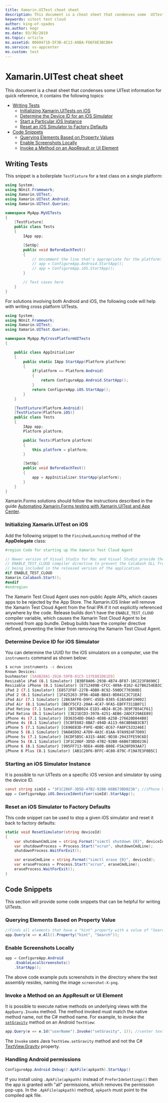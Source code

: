 ```yaml
---
title: Xamarin.UITest cheat sheet
description: This document is a cheat sheet that condenses some  UITest information for quick reference.
keywords: uitest test cloud
author: king-of-spades
ms.author: kegr
ms.date: 03/30/2019
ms.topic: article
ms.assetid: 0060471D-5F3B-4C13-A9BA-FD6F8E3BCB04
ms.service: vs-appcenter
ms.custom: test
---
```


# Xamarin.UITest cheat sheet
This document is a cheat sheet that condenses some  UITest information for quick reference, it contains the following topics:

* [Writing Tests](#writing-tests)
  * [Initializing Xamarin.UITests on iOS](#initializing-xamarinuitest-on-ios) 
  * [Determine the Device ID for an iOS Simulator](#determine-device-id-for-ios-simulator)
  * [Start a Particular iOS Instance](#starting-an-ios-simulator-instance)
  * [Reset an iOS Simulator to Factory Defaults](#reset-an-ios-simulator-to-factory-defaults)
* [Code Snippets](#code-snippets)
  * [Querying Elements Based on Property Values](#querying-elements-based-on-property-value)
  * [Enable Screenshots Locally](#enable-screenshots-locally)
  * [Invoke a Method on an AppResult or UI Element](#invoke-a-method-on-an-appresult-or-ui-element)

## Writing Tests
This snippet is a boilerplate `TestFixture` for a test class on a single platform:

```csharp
using System;
using NUnit.Framework;
using Xamarin.UITest;
using Xamarin.UITest.Android;
using Xamarin.UITest.Queries;

namespace MyApp.MyUITests
{
    [TestFixture]
    public class Tests
    {
        IApp app;

        [SetUp]
        public void BeforeEachTest()
        {
            // Uncomment the line that's appropriate for the platform:
            // app = ConfigureApp.Android.StartApp();
            // app = ConfigureApp.iOS.StartApp();
        }

        // Test cases here
    }
}
```

For solutions involving both Android and iOS, the following code will help with writing cross platform UITests.

```csharp
using System;
using NUnit.Framework;
using Xamarin.UITest;
using Xamarin.UITest.Queries;

namespace MyApp.MyCrossPlatformUITests
{

    public class AppInitializer
    {
        public static IApp StartApp(Platform platform)
        {
            if(platform == Platform.Android)
            {
                return ConfigureApp.Android.StartApp();
            }
            return ConfigureApp.iOS.StartApp();
        }
    }

    [TestFixture(Platform.Android)]
    [TestFixture(Platform.iOS)]
    public class Tests
    {
        IApp app;
        Platform platform;

        public Tests(Platform platform)
        {
            this.platform = platform;
        }

        [SetUp]
        public void BeforeEachTest()
        {
            app = AppInitializer.StartApp(platform);
        }
    }
}
```

Xamarin.Forms solutions should follow the instructions described in the guide [Automating Xamarin.Forms testing with Xamarin.UITest and App Center](~/test-cloud/frameworks/uitest/xamarin-forms.md).

### Initializing Xamarin.UITest on iOS
Add the following snippet to the `FinishedLaunching` method of the **AppDelegate** class:

```csharp
#region Code for starting up the Xamarin Test Cloud Agent

// Newer version of Visual Studio for Mac and Visual Studio provide the
// ENABLE_TEST_CLOUD compiler directive to prevent the Calabash DLL from
// being included in the released version of the application.
#if ENABLE_TEST_CLOUD
Xamarin.Calabash.Start();
#endif
#endregion
```

The Xamarin Test Cloud Agent uses non-public Apple APIs, which causes apps to be rejected by the App Store. The Xamarin.iOS linker will remove the Xamarin Test Cloud Agent from the final IPA if it not explicitly referenced anywhere by the code. Release builds don't have the `ENABLE_TEST_CLOUD` compiler variable, which causes the Xamarin Test Cloud Agent to be removed from app bundle. Debug builds have the compiler directive defined, preventing the linker from removing the Xamarin Test Cloud Agent.

### Determine Device ID for iOS Simulator
You can determine the UUID for the iOS simulators on a computer, use the `instruments` command as shown below:

```bash
$ xcrun instruments -s devices
Known Devices:
bushmaster [5A4B28A1-392A-59FB-81C5-137E881D61E9]
Resizable iPad (8.1 Simulator) [B3BF8A06-2938-4B74-BF87-16C223F8690C]
Resizable iPhone (8.1 Simulator) [E712409B-CFCC-409A-8162-627B6254EB3C]
iPad 2 (7.1 Simulator) [E8572F8F-227B-4DB0-8C92-590DC770360D]
iPad 2 (8.1 Simulator) [1F425263-3F96-4DAB-B843-0D041C3C71EA]
iPad Air (7.1 Simulator) [2863AFF6-D9FC-45E8-8385-E2A548F19002]
iPad Air (8.1 Simulator) [BBCF5CF2-20A4-4C47-9FA5-EBFF7311B071]
iPad Retina (7.1 Simulator) [B7CBB024-E1D3-4B24-8C20-3E9F7B54CF61]
iPad Retina (8.1 Simulator) [3E21ECD3-397A-4251-AEB6-2ADCF29AEE89]
iPhone 4s (7.1 Simulator) [D36354DD-D6A3-4E08-A25B-276620D844B8]
iPhone 4s (8.1 Simulator) [5C8FE602-8BA7-494D-A113-66C8B9AB3CB7]
iPhone 5 (7.1 Simulator) [C696E83D-F9FE-4DBC-8C67-FA0FC533246E]
iPhone 5 (8.1 Simulator) [9A8A5D92-A7D9-4A3C-81AA-97A9924F7D09]
iPhone 5s (7.1 Simulator) [6CDF5B5C-A315-4A8C-9D38-29437FE59C6D]
iPhone 5s (8.1 Simulator) [3F1C286F-3D5D-47B2-92B8-66B673BD0236]
iPhone 6 (8.1 Simulator) [995FF713-9DE4-460B-800E-F5A20FD93AA7]
iPhone 6 Plus (8.1 Simulator) [AB1C20F6-BFFC-4C80-879C-F19A7E3F0B5C]
```

### Starting an iOS Simulator Instance
It is possible to run UITests on a specific iOS version and simulator by using the device ID.

```csharp
const string simId = "3F1C286F-3D5D-47B2-92B8-66B673BD0236"; //iPhone 5s (8.1 Simulator)
app = ConfigureApp.iOS.DeviceIdentifier(simId).StartApp();
```

### Reset an iOS Simulator to Factory Defaults
This code snippet can be used to stop a given iOS simulator and reset it back to factory defaults:

```csharp
static void ResetSimulator(string deviceId)
{
    var shutdownCmdLine = string.Format("simctl shutdown {0}", deviceId);
    var shutdownProcess = Process.Start("xcrun", shutdownCmdLine);
    shutdownProcess.WaitForExit();

    var eraseCmdLine = string.Format("simctl erase {0}", deviceId);
    var eraseProcess = Process.Start("xcrun", eraseCmdLine);
    eraseProcess.WaitForExit();
}
```

## Code Snippets
This section will provide some code snippets that can be helpful for writing UITests.

### Querying Elements Based on Property Value
```csharp
//Finds all elements that have a "hint" property with a value of "Search"
app.Query(e => e.All().Property("hint", "Search"));
```

### Enable Screenshots Locally
```csharp
app = ConfigureApp.Android
    .EnableLocalScreenshots()
    .StartApp();
```
The above code example puts screenshots in the directory where the test assembly resides, naming the image `screenshot-X-png`.

### Invoke a Method on an AppResult or UI Element
It is possible to execute native methods on underlying views with the `AppQuery.Invoke` method. The method invoked must match the native method name, not the C# method name. For example, to invoke the [`setGravity`](https://developer.android.com/reference/android/widget/TextView.html#setGravity(int)) method on an Android `TextView`:

```csharp
app.Query(e => e.Id("userName").Invoke("setGravity", 1)); //center text
```

The `Invoke` uses Java `TextView.setGravity` method and not the C# [TextView.Gravity](https://docs.microsoft.com/dotnet/api/Android.Widget.TextView.Gravity) property.

### Handling Android permissions
```csharp
ConfigureApp.Android.Debug().ApkFile(apkpath).StartApp()
```

If you install using `.ApkFile(apkpath)` instead of `PreferIdeSettings()` then the app is granted with "all" permissions, which removes the permission pop-ups. In the `.ApkFile(apkpath)` method, `apkpath` must point to the compiled apk file.
